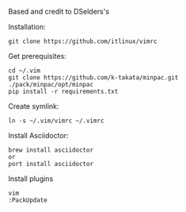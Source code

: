 Based and credit to DSelders's

Installation:

	git clone https://github.com/itlinux/vimrc

Get prerequisites:

	cd ~/.vim
	git clone https://github.com/k-takata/minpac.git ./pack/minpac/opt/minpac
	pip install -r requirements.txt

Create symlink:

	ln -s ~/.vim/vimrc ~/.vimrc

Install Asciidoctor:

	brew install asciidoctor
	or 
	port install asciidoctor

Install plugins
	
	vim
	:PackUpdate
